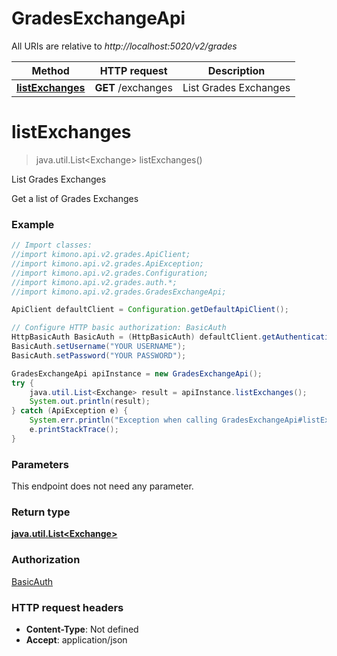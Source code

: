 # GradesExchangeApi

All URIs are relative to *http://localhost:5020/v2/grades*

Method | HTTP request | Description
------------- | ------------- | -------------
[**listExchanges**](GradesExchangeApi.md#listExchanges) | **GET** /exchanges | List Grades Exchanges


<a name="listExchanges"></a>
# **listExchanges**
> java.util.List&lt;Exchange&gt; listExchanges()

List Grades Exchanges

Get a list of Grades Exchanges

### Example
```java
// Import classes:
//import kimono.api.v2.grades.ApiClient;
//import kimono.api.v2.grades.ApiException;
//import kimono.api.v2.grades.Configuration;
//import kimono.api.v2.grades.auth.*;
//import kimono.api.v2.grades.GradesExchangeApi;

ApiClient defaultClient = Configuration.getDefaultApiClient();

// Configure HTTP basic authorization: BasicAuth
HttpBasicAuth BasicAuth = (HttpBasicAuth) defaultClient.getAuthentication("BasicAuth");
BasicAuth.setUsername("YOUR USERNAME");
BasicAuth.setPassword("YOUR PASSWORD");

GradesExchangeApi apiInstance = new GradesExchangeApi();
try {
    java.util.List<Exchange> result = apiInstance.listExchanges();
    System.out.println(result);
} catch (ApiException e) {
    System.err.println("Exception when calling GradesExchangeApi#listExchanges");
    e.printStackTrace();
}
```

### Parameters
This endpoint does not need any parameter.

### Return type

[**java.util.List&lt;Exchange&gt;**](Exchange.md)

### Authorization

[BasicAuth](../README.md#BasicAuth)

### HTTP request headers

 - **Content-Type**: Not defined
 - **Accept**: application/json


